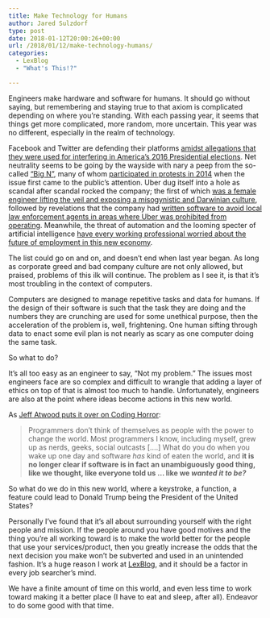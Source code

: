 ```yaml
---
title: Make Technology for Humans
author: Jared Sulzdorf
type: post
date: 2018-01-12T20:00:26+00:00
url: /2018/01/12/make-technology-humans/
categories:
  - LexBlog
  - "What's This!?"

---
```

Engineers make hardware and software for humans. It should go without saying, but remembering and staying true to that axiom is complicated depending on where you&#8217;re standing. With each passing year, it seems that things get more complicated, more random, more uncertain. This year was no different, especially in the realm of technology.

Facebook and Twitter are defending their platforms [amidst allegations that they were used for interfering in America&#8217;s 2016 Presidential elections][1]. Net neutrality seems to be going by the wayside with nary a peep from the so-called [&#8220;Big N&#8221;][2], many of whom [participated in protests in 2014][3] when the issue first came to the public&#8217;s attention. Uber dug itself into a hole as scandal after scandal rocked the company; the first of which [was a female engineer lifting the veil and exposing a misogynistic and Darwinian culture][4], followed by revelations that the company had [written software to avoid local law enforcement agents in areas where Uber was prohibited from operating][5]. Meanwhile, the threat of automation and the looming specter of artificial intelligence [have every working professional worried about the future of employment in this new economy][6].

The list could go on and on, and doesn&#8217;t end when last year began. As long as corporate greed and bad company culture are not only allowed, but praised, problems of this ilk will continue. The problem as I see it, is that it&#8217;s most troubling in the context of computers.

<!--more-->

Computers are designed to manage repetitive tasks and data for humans. If the design of their software is such that the task they are doing and the numbers they are crunching are used for some unethical purpose, then the acceleration of the problem is, well, frightening. One human sifting through data to enact some evil plan is not nearly as scary as one computer doing the same task.

So what to do?

It&#8217;s all too easy as an engineer to say, &#8220;Not my problem.&#8221; The issues most engineers face are so complex and difficult to wrangle that adding a layer of ethics on top of that is almost too much to handle. Unfortunately, engineers are also at the point where ideas become actions in this new world.

As [Jeff Atwood puts it over on Coding Horror][7]:

> Programmers don&#8217;t think of themselves as people with the power to change the world. Most programmers I know, including myself, grew up as nerds, geeks, social outcasts [&#8230;.] What do you do when you wake up one day and software _has_ kind of eaten the world, and **it is no longer clear if software is in fact an unambiguously good thing, like we thought, like everyone told us … like we _wanted it to be?_**

So what do we do in this new world, where a keystroke, a function, a feature could lead to Donald Trump being the President of the United States?

Personally I&#8217;ve found that it&#8217;s all about surrounding yourself with the right people and mission. If the people around you have good motives and the thing you&#8217;re all working toward is to make the world better for the people that use your services/product, then you greatly increase the odds that the next decision you make won&#8217;t be subverted and used in an unintended fashion. It&#8217;s a huge reason I work at [LexBlog][8], and it should be a factor in every job searcher&#8217;s mind.

We have a finite amount of time on this world, and even less time to work toward making it a better place (I have to eat and sleep, after all). Endeavor to do some good with that time.

 [1]: https://en.wikipedia.org/wiki/Timeline_of_Russian_interference_in_the_2016_United_States_elections#September_2017
 [2]: https://www.reddit.com/r/cscareerquestions/comments/6tkc59/what_is_a_big_n_company/
 [3]: https://en.wikipedia.org/wiki/Internet_Slowdown_Day
 [4]: https://www.susanjfowler.com/blog/2017/2/19/reflecting-on-one-very-strange-year-at-uber
 [5]: https://www.nytimes.com/2017/03/03/technology/uber-greyball-program-evade-authorities.html?_r=0
 [6]: http://www.pewinternet.org/2017/10/04/automation-in-everyday-life/
 [7]: https://blog.codinghorror.com/to-serve-man-with-software/
 [8]: https://www.lexblog.com/